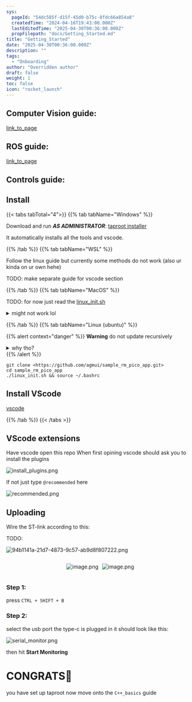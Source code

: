 ```yaml
---
sys:
  pageId: "54dc585f-d15f-45d0-b75c-8fdc66a854a8"
  createdTime: "2024-04-16T19:43:00.000Z"
  lastEditedTime: "2025-04-30T00:36:00.000Z"
  propFilepath: "docs/Getting_Started.md"
title: "Getting_Started"
date: "2025-04-30T00:36:00.000Z"
description: ""
tags:
  - "Onboarding"
author: "Overridden author"
draft: false
weight: 1
toc: false
icon: "rocket_launch"
---
```


## Computer Vision guide:

[link_to_page](86d45bc0-388b-4d26-8848-44f255f73d0e)

## ROS guide:

[link_to_page](3c76c1de-ec8f-46d6-8b0a-294005edc2d5)

## Controls guide:

## Install

{{< tabs tabTotal="4">}}
{{% tab tabName="Windows" %}}

Download and run _**AS ADMINISTRATOR**_: [taproot installer](https://github.com/Thornbots/TeachingFreshies/releases/tag/1.0)

It automatically installs all the tools and vscode.

{{% /tab %}}
{{% tab tabName="WSL" %}}

Follow the linux guide but currently some methods do not work (also ur kinda on ur own hehe)

TODO: make separate guide for vscode section

{{% /tab %}}
{{% tab tabName="MacOS" %}}

TODO: for now just read the [linux_init.sh](https://github.com/agmui/sample_rm_pico_app/blob/main/linux_init.sh)

<details>
<summary>might not work lol</summary>

`brew install libusb pkg-config`

Next install: [vscode](https://code.visualstudio.com/Download)

</details>

{{% /tab %}}
{{% tab tabName="Linux (ubuntu)" %}}

{{% alert context="danger" %}}
**Warning** do not update recursively
<details>
<summary>why tho?</summary>
There are some submodules that may go on for a while (like tinyusb) and I highly
recommend you don't need to get them.
If you want to see what submodules I update just look in `linux_init.sh`
</details>
{{% /alert %}}

```shell
git clone <https://github.com/agmui/sample_rm_pico_app.git>
cd sample_rm_pico_app
./linux_init.sh && source ~/.bashrc
```

## Install VScode

[vscode](https://code.visualstudio.com/Download)

{{% /tab %}}
{{< /tabs >}}

## VScode extensions

Have vscode open this repo
When first opining vscode should ask you to install the plugins

![install_plugins.png](https://prod-files-secure.s3.us-west-2.amazonaws.com/d518164a-d88e-44d1-a4ee-3adb3bd8bce0/89bd30f0-1825-4e77-867b-0a41ce370880/install_plugins.png?X-Amz-Algorithm=AWS4-HMAC-SHA256&X-Amz-Content-Sha256=UNSIGNED-PAYLOAD&X-Amz-Credential=ASIAZI2LB4664MQ6WGZA%2F20250624%2Fus-west-2%2Fs3%2Faws4_request&X-Amz-Date=20250624T121624Z&X-Amz-Expires=3600&X-Amz-Security-Token=IQoJb3JpZ2luX2VjEDQaCXVzLXdlc3QtMiJHMEUCIQD%2BF7qqXZZDdh9ZEYAaskhMCQVpu9saY0AEiYVwKG3SOwIgUYcPlSR0I%2BkE7qYb1NJGJEfT8Lqq04wrSvjQy6pZbwkq%2FwMILRAAGgw2Mzc0MjMxODM4MDUiDGVusF5fuxpt%2FBMlmircA%2FzMMl7icYOQWiq1Gt6gGk6WKRXbn7H969umz7IQ4F8jqodUWmTm9%2FTuOoLGlZgrf984SUwqTi0MVBAoavXk3V%2FuTM8d%2FXXV3WYSiVLNNeTWJY%2BzbdCkED7CMnnn8jBJnoqOVTNuNd6xwYeXuWJyX3TdRwRb1gu6n5jVOn7UJ3cBDLcezjGq3R2YbnaNbvpklv%2Fqiung7sRV5lAsFAMlDwbsWwtr5fPgU4BdC%2BvIssNOOz9INFDubCejiL77swIlsOj4HMRtBTuG4iNX0XNwyNElD1JyB%2BF7NA5BHWBqjj7kqtqdL2C7kYdQ1OAcEPqBXpjylQu88DdN7AP5I0%2FVS8GV9dMqYtYBkgHqZdDnY1o8gh%2FcKf5IRo0FjiUOZhBPybCNrChGmjMl0eYJS%2FWjr0F%2BjifcBh%2F7mExbAypQ0ZqBZnzywgxCoVAvMj8wT0MpQA5o2Avm%2F99M4PUNxH%2BUxJvKwHxF6F8REmfbj8WM6ikOOFLAKFcyPYS7inNxSejZX41kXUMh1pNsgyLYDfmsN6JqBzmUTThgS4%2FL4mEKXp8xl6x2Nh6YLqa9LHa%2FpMgDWA397jWyMfL0r4p%2BfekgmVu4GIjRjsWZ%2BK91E72B5zWXdlESMSBGleMuzA5DMJej6sIGOqUBMoZUyhJ0SGfO0u%2FTwKEeG6JJXc78o3aDNxHukX4bqE54aPxuAlY5A6D7uT4WzRmLQvJLjzuJA%2BBVPq3Rry%2BxeRF96yGImOA1xI3jYHN5rMJan69w3%2BYKTs%2FjVSWwBMdBEYstLGVXUucFszGwthmwVlmCXflQlqDLNT6syDaoTV9CJy0oZBwfyswFHnKojL%2FShWDh270ZBFK%2BDKf5Xov1my4sOUng&X-Amz-Signature=6d165fb51b198320e2ff4506f78fc0617e9ef29dd9a0bb40ebceec8bce864f35&X-Amz-SignedHeaders=host&x-amz-checksum-mode=ENABLED&x-id=GetObject)

If not just type `@recommended` here  

![recommended.png](https://prod-files-secure.s3.us-west-2.amazonaws.com/d518164a-d88e-44d1-a4ee-3adb3bd8bce0/61e661e9-5d85-4dfc-be0d-8d2097a5e793/recommended.png?X-Amz-Algorithm=AWS4-HMAC-SHA256&X-Amz-Content-Sha256=UNSIGNED-PAYLOAD&X-Amz-Credential=ASIAZI2LB4664MQ6WGZA%2F20250624%2Fus-west-2%2Fs3%2Faws4_request&X-Amz-Date=20250624T121624Z&X-Amz-Expires=3600&X-Amz-Security-Token=IQoJb3JpZ2luX2VjEDQaCXVzLXdlc3QtMiJHMEUCIQD%2BF7qqXZZDdh9ZEYAaskhMCQVpu9saY0AEiYVwKG3SOwIgUYcPlSR0I%2BkE7qYb1NJGJEfT8Lqq04wrSvjQy6pZbwkq%2FwMILRAAGgw2Mzc0MjMxODM4MDUiDGVusF5fuxpt%2FBMlmircA%2FzMMl7icYOQWiq1Gt6gGk6WKRXbn7H969umz7IQ4F8jqodUWmTm9%2FTuOoLGlZgrf984SUwqTi0MVBAoavXk3V%2FuTM8d%2FXXV3WYSiVLNNeTWJY%2BzbdCkED7CMnnn8jBJnoqOVTNuNd6xwYeXuWJyX3TdRwRb1gu6n5jVOn7UJ3cBDLcezjGq3R2YbnaNbvpklv%2Fqiung7sRV5lAsFAMlDwbsWwtr5fPgU4BdC%2BvIssNOOz9INFDubCejiL77swIlsOj4HMRtBTuG4iNX0XNwyNElD1JyB%2BF7NA5BHWBqjj7kqtqdL2C7kYdQ1OAcEPqBXpjylQu88DdN7AP5I0%2FVS8GV9dMqYtYBkgHqZdDnY1o8gh%2FcKf5IRo0FjiUOZhBPybCNrChGmjMl0eYJS%2FWjr0F%2BjifcBh%2F7mExbAypQ0ZqBZnzywgxCoVAvMj8wT0MpQA5o2Avm%2F99M4PUNxH%2BUxJvKwHxF6F8REmfbj8WM6ikOOFLAKFcyPYS7inNxSejZX41kXUMh1pNsgyLYDfmsN6JqBzmUTThgS4%2FL4mEKXp8xl6x2Nh6YLqa9LHa%2FpMgDWA397jWyMfL0r4p%2BfekgmVu4GIjRjsWZ%2BK91E72B5zWXdlESMSBGleMuzA5DMJej6sIGOqUBMoZUyhJ0SGfO0u%2FTwKEeG6JJXc78o3aDNxHukX4bqE54aPxuAlY5A6D7uT4WzRmLQvJLjzuJA%2BBVPq3Rry%2BxeRF96yGImOA1xI3jYHN5rMJan69w3%2BYKTs%2FjVSWwBMdBEYstLGVXUucFszGwthmwVlmCXflQlqDLNT6syDaoTV9CJy0oZBwfyswFHnKojL%2FShWDh270ZBFK%2BDKf5Xov1my4sOUng&X-Amz-Signature=aeb9fe79fbb7929348e888462ef86bfdc45c6c28f81336208619999cdf147fc0&X-Amz-SignedHeaders=host&x-amz-checksum-mode=ENABLED&x-id=GetObject)

## Uploading

Wire the ST-link according to this:

TODO:

![94b1141a-21d7-4873-9c57-ab9d8f807222.png](https://prod-files-secure.s3.us-west-2.amazonaws.com/d518164a-d88e-44d1-a4ee-3adb3bd8bce0/e5fad17d-ab82-4300-9f4c-505ab4b1202c/94b1141a-21d7-4873-9c57-ab9d8f807222.png?X-Amz-Algorithm=AWS4-HMAC-SHA256&X-Amz-Content-Sha256=UNSIGNED-PAYLOAD&X-Amz-Credential=ASIAZI2LB4664MQ6WGZA%2F20250624%2Fus-west-2%2Fs3%2Faws4_request&X-Amz-Date=20250624T121624Z&X-Amz-Expires=3600&X-Amz-Security-Token=IQoJb3JpZ2luX2VjEDQaCXVzLXdlc3QtMiJHMEUCIQD%2BF7qqXZZDdh9ZEYAaskhMCQVpu9saY0AEiYVwKG3SOwIgUYcPlSR0I%2BkE7qYb1NJGJEfT8Lqq04wrSvjQy6pZbwkq%2FwMILRAAGgw2Mzc0MjMxODM4MDUiDGVusF5fuxpt%2FBMlmircA%2FzMMl7icYOQWiq1Gt6gGk6WKRXbn7H969umz7IQ4F8jqodUWmTm9%2FTuOoLGlZgrf984SUwqTi0MVBAoavXk3V%2FuTM8d%2FXXV3WYSiVLNNeTWJY%2BzbdCkED7CMnnn8jBJnoqOVTNuNd6xwYeXuWJyX3TdRwRb1gu6n5jVOn7UJ3cBDLcezjGq3R2YbnaNbvpklv%2Fqiung7sRV5lAsFAMlDwbsWwtr5fPgU4BdC%2BvIssNOOz9INFDubCejiL77swIlsOj4HMRtBTuG4iNX0XNwyNElD1JyB%2BF7NA5BHWBqjj7kqtqdL2C7kYdQ1OAcEPqBXpjylQu88DdN7AP5I0%2FVS8GV9dMqYtYBkgHqZdDnY1o8gh%2FcKf5IRo0FjiUOZhBPybCNrChGmjMl0eYJS%2FWjr0F%2BjifcBh%2F7mExbAypQ0ZqBZnzywgxCoVAvMj8wT0MpQA5o2Avm%2F99M4PUNxH%2BUxJvKwHxF6F8REmfbj8WM6ikOOFLAKFcyPYS7inNxSejZX41kXUMh1pNsgyLYDfmsN6JqBzmUTThgS4%2FL4mEKXp8xl6x2Nh6YLqa9LHa%2FpMgDWA397jWyMfL0r4p%2BfekgmVu4GIjRjsWZ%2BK91E72B5zWXdlESMSBGleMuzA5DMJej6sIGOqUBMoZUyhJ0SGfO0u%2FTwKEeG6JJXc78o3aDNxHukX4bqE54aPxuAlY5A6D7uT4WzRmLQvJLjzuJA%2BBVPq3Rry%2BxeRF96yGImOA1xI3jYHN5rMJan69w3%2BYKTs%2FjVSWwBMdBEYstLGVXUucFszGwthmwVlmCXflQlqDLNT6syDaoTV9CJy0oZBwfyswFHnKojL%2FShWDh270ZBFK%2BDKf5Xov1my4sOUng&X-Amz-Signature=2f8c13f84145c2a9fa6cfc8c3c04c203d75bf665468d01698ac06536299e2344&X-Amz-SignedHeaders=host&x-amz-checksum-mode=ENABLED&x-id=GetObject)

<div style="display: flex;flex-direction: row; column-gap:10px; max-width: 630px;justify-content: center;">
<div>

![image.png](https://prod-files-secure.s3.us-west-2.amazonaws.com/d518164a-d88e-44d1-a4ee-3adb3bd8bce0/210ecb78-1116-4d7b-b9b7-2292f66fa2c2/image.png?X-Amz-Algorithm=AWS4-HMAC-SHA256&X-Amz-Content-Sha256=UNSIGNED-PAYLOAD&X-Amz-Credential=ASIAZI2LB4664YOYULZ3%2F20250624%2Fus-west-2%2Fs3%2Faws4_request&X-Amz-Date=20250624T121627Z&X-Amz-Expires=3600&X-Amz-Security-Token=IQoJb3JpZ2luX2VjEDQaCXVzLXdlc3QtMiJIMEYCIQCp91rynjKek3MAqyIb5M%2Fkwsry%2FT5c16qWsQthfyqs2AIhANFOWE2If%2B%2Bw3EIpCQ4RrcMaZwciHnPOPAuXOPxHGteVKv8DCC0QABoMNjM3NDIzMTgzODA1IgylJUQfu8kM1IYA0Kkq3AMgtIic59kazER5v3oHK8D%2Bs5tTTbePinJdzYRbEWwccizfSq%2FGlyfQygVntjNHCWgPAXoAXybsQzNRCgLMJHp%2FAWIjExhtWjwG%2F14Qb6QF0ghfPtLiVKdbADrO9uopz4kjONFYwLv4TUSzJR6Ih3UVsYZOBAjp3b56RaHLRjBg6XmPnYPq%2FPIjlgDiuNJU9w8q87NIHdXHmssGyMTszIukVQ3sAE1krMF0H1EeNbkpni6dP%2F32rChoHu6Ocwe2svA5WhW%2F75W2zst2JzoMrOlxYYVb7oJnSGb8ZhRzOEvSq8%2BTD2SEJuOKVPrUjWz04LTLTNGu7H3rZaqZWND4BTSCuAYWxkPSAjRZf%2FWuP7WxvFSRcCvrnmILqODfcw3LOynuhNseEvK43V1TmU602aquvqRFnqAkExZE%2BJ%2FzlkP7CmGvF0CmV%2BsoXpILNX73qmy9oxJbLuBsWAqEswO4Gkt%2BDi78IEQza73KmwQrPmAKGmrcRTsXKpKiScziLpYN4iLaUY0yVz7Svqzz1jcnSNqy4K830wwFwGMUU%2BlmG%2BtxG4J4Lvt2xm65RewIgH4mE9TQbdZHEOyAiVDB%2F2%2FLnRR3pcYu%2BMYkZlTbrB1mT2jALMlL%2BUgZrnd6BIQNZDCBo%2BrCBjqkATgvKgmdJTsnctgz2rIQQYqVjgg%2Be%2BYbeR5ZVZXLMRdQDRGQRzw%2FpHIq9AHb5bMufwF5aCnLe0mYztzbbm8z%2B6pAtXBEKzDPJCC5i8%2Fj0QuodbU0o7NlLnm4c4FEe5NNDPWmGBgC9NWG2BRX9YuidBSptVx6Q5Q8OePxV95xE5gGkAdc5Ddh%2BtQmku08MhVaqlYoy%2Bk1srFRtJIN555p2arMf2NU&X-Amz-Signature=69dba214c8d95cfdbcdfe41d403ef93224e08cff826d02649839a0146641c8ea&X-Amz-SignedHeaders=host&x-amz-checksum-mode=ENABLED&x-id=GetObject)

</div>
<div>

![image.png](https://prod-files-secure.s3.us-west-2.amazonaws.com/d518164a-d88e-44d1-a4ee-3adb3bd8bce0/33a0fd0f-8ca6-4a86-8e09-26e95ded1fff/image.png?X-Amz-Algorithm=AWS4-HMAC-SHA256&X-Amz-Content-Sha256=UNSIGNED-PAYLOAD&X-Amz-Credential=ASIAZI2LB466TTDB53SL%2F20250624%2Fus-west-2%2Fs3%2Faws4_request&X-Amz-Date=20250624T121628Z&X-Amz-Expires=3600&X-Amz-Security-Token=IQoJb3JpZ2luX2VjEDQaCXVzLXdlc3QtMiJGMEQCIDpXgVevTsgsoiF8U036kTvzSfNc%2BW%2Fb8iRKp2GGPycAAiARdEHTxxphoE8luRJFMHlWZI%2B4q5BomTTBMmYcvZYd3yr%2FAwgtEAAaDDYzNzQyMzE4MzgwNSIMxwbznZ1X1NuIi%2BLYKtwD56iCeQqdoJf7ojUL28pRbhK2mXou7Jmvn0srxVXy6bTv2lSP1DurZwMd0UgkHebvVKwVvaaCrqxcgMmuxP9%2Fl39kp36ZwHehWZUW3WIev7Bdcj6FvceXmSbZ8ZMwhGkRi%2FP8V2wRgI9wmZu2JddtLS3ClMCysQLtpmspXDqzxhO4flKeNtIrtDcvsbJXuhv7%2FgdGEQn3sd1QJyNr6fG%2BhptiHOyaGKFiDExLcXSs83Vo8GXBAd%2BkhufqQ5WPHJi4uLBsy3FBAynw2J16K%2BUkU4ngLU7KJBre7V0o8uxYDk7%2Fgn%2FUOPTWEYJlN5670xDtpdLseutHXKAeUmb5d3cytyLYBL92xwPbImtpIG1TTm%2F84gM1MZ01oqqq0Fypn34HVIKUW2q5lR4ipLgueXtGqilaqLb4iOQPa5OTHEtmwzhJLFJB7BiMbEQKS8kXTPFZYdsJu59amrd5AV5H4zw83Wu4MpHSsTYh4RARRmmgOS040aIwGVHw3HIzPiTQQWWYF9xQpOxf7rUnaKbfnpx%2Bb6RfcAurXcXZbrxrmc7H8IGzKMlyvdz5GKWWMxbR5UC3N3bBdFZKagF8hfZ6tqDyRLbEyH0udbFrnP4erwa3yANhUaHWsDMW1%2FQFo7kwjaPqwgY6pgELkoswknqcrudc97%2FnyUOjjnX%2FWpjW7nk%2BUied2UacChEExTYdfTDhJISJM6rXGjz01p676o08yY9blAQrLw84%2FDaUHdFFldFh59fkzW5RxEFIWr%2BayrbBJ1SA587akk3pwB9mng4B98wGRJtMIWI8nfPFGtRz%2FEsVyuPb3rl4V8ol1iZKAwEt5PK0yxFBF1BmiExTb7KkMWq6yZuiGaizirTZpExL&X-Amz-Signature=7b9360d81a37771179a23ef1211ac78695f021c3f94a68e34d67ec5e819fdf66&X-Amz-SignedHeaders=host&x-amz-checksum-mode=ENABLED&x-id=GetObject)

</div>
</div>

### Step 1:

press `CTRL + SHIFT + B`

### Step 2:

select the usb port the type-c is plugged in it should look like this:

![serial_monitor.png](https://prod-files-secure.s3.us-west-2.amazonaws.com/d518164a-d88e-44d1-a4ee-3adb3bd8bce0/f03f4774-05d4-4393-b6a0-d5efb6d315ab/serial_monitor.png?X-Amz-Algorithm=AWS4-HMAC-SHA256&X-Amz-Content-Sha256=UNSIGNED-PAYLOAD&X-Amz-Credential=ASIAZI2LB4664MQ6WGZA%2F20250624%2Fus-west-2%2Fs3%2Faws4_request&X-Amz-Date=20250624T121624Z&X-Amz-Expires=3600&X-Amz-Security-Token=IQoJb3JpZ2luX2VjEDQaCXVzLXdlc3QtMiJHMEUCIQD%2BF7qqXZZDdh9ZEYAaskhMCQVpu9saY0AEiYVwKG3SOwIgUYcPlSR0I%2BkE7qYb1NJGJEfT8Lqq04wrSvjQy6pZbwkq%2FwMILRAAGgw2Mzc0MjMxODM4MDUiDGVusF5fuxpt%2FBMlmircA%2FzMMl7icYOQWiq1Gt6gGk6WKRXbn7H969umz7IQ4F8jqodUWmTm9%2FTuOoLGlZgrf984SUwqTi0MVBAoavXk3V%2FuTM8d%2FXXV3WYSiVLNNeTWJY%2BzbdCkED7CMnnn8jBJnoqOVTNuNd6xwYeXuWJyX3TdRwRb1gu6n5jVOn7UJ3cBDLcezjGq3R2YbnaNbvpklv%2Fqiung7sRV5lAsFAMlDwbsWwtr5fPgU4BdC%2BvIssNOOz9INFDubCejiL77swIlsOj4HMRtBTuG4iNX0XNwyNElD1JyB%2BF7NA5BHWBqjj7kqtqdL2C7kYdQ1OAcEPqBXpjylQu88DdN7AP5I0%2FVS8GV9dMqYtYBkgHqZdDnY1o8gh%2FcKf5IRo0FjiUOZhBPybCNrChGmjMl0eYJS%2FWjr0F%2BjifcBh%2F7mExbAypQ0ZqBZnzywgxCoVAvMj8wT0MpQA5o2Avm%2F99M4PUNxH%2BUxJvKwHxF6F8REmfbj8WM6ikOOFLAKFcyPYS7inNxSejZX41kXUMh1pNsgyLYDfmsN6JqBzmUTThgS4%2FL4mEKXp8xl6x2Nh6YLqa9LHa%2FpMgDWA397jWyMfL0r4p%2BfekgmVu4GIjRjsWZ%2BK91E72B5zWXdlESMSBGleMuzA5DMJej6sIGOqUBMoZUyhJ0SGfO0u%2FTwKEeG6JJXc78o3aDNxHukX4bqE54aPxuAlY5A6D7uT4WzRmLQvJLjzuJA%2BBVPq3Rry%2BxeRF96yGImOA1xI3jYHN5rMJan69w3%2BYKTs%2FjVSWwBMdBEYstLGVXUucFszGwthmwVlmCXflQlqDLNT6syDaoTV9CJy0oZBwfyswFHnKojL%2FShWDh270ZBFK%2BDKf5Xov1my4sOUng&X-Amz-Signature=ef16bfb737ca23db86a8ac6e1a3b7492f35bf2a6c82ae544c8187827ba7d401a&X-Amz-SignedHeaders=host&x-amz-checksum-mode=ENABLED&x-id=GetObject)

then hit **Start Monitoring**

# CONGRATS🎉

you have set up taproot now move onto the `C++_basics` guide
